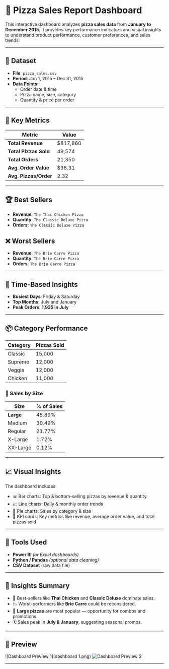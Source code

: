 # 🍕 Pizza Sales Report Dashboard

This interactive dashboard analyzes **pizza sales data** from **January to December 2015**. It provides key performance indicators and visual insights to understand product performance, customer preferences, and sales trends.

---

## 📁 Dataset

- **File**: `pizza_sales.csv`
- **Period**: Jan 1, 2015 – Dec 31, 2015
- **Data Points**:
  - Order date & time
  - Pizza name, size, category
  - Quantity & price per order

---

## 🔑 Key Metrics

| Metric                   | Value      |
|--------------------------|------------|
| **Total Revenue**        | $817,860   |
| **Total Pizzas Sold**    | 49,574     |
| **Total Orders**         | 21,350     |
| **Avg. Order Value**     | $38.31     |
| **Avg. Pizzas/Order**    | 2.32       |

---

## 🏆 Best Sellers

- **Revenue**: `The Thai Chicken Pizza`
- **Quantity**: `The Classic Deluxe Pizza`
- **Orders**: `The Classic Deluxe Pizza`

## ❌ Worst Sellers

- **Revenue**: `The Brie Carre Pizza`
- **Quantity**: `The Brie Carre Pizza`
- **Orders**: `The Brie Carre Pizza`

---

## 📅 Time-Based Insights

- **Busiest Days**: Friday & Saturday
- **Top Months**: July and January
- **Peak Orders**: **1,935 in July**

---

## 📦 Category Performance

| Category  | Pizzas Sold |
|-----------|-------------|
| Classic   | 15,000      |
| Supreme   | 12,000      |
| Veggie    | 12,000      |
| Chicken   | 11,000      |

### 🍕 Sales by Size

| Size     | % of Sales |
|----------|------------|
| **Large**    | 45.89%     |
| Medium   | 30.49%     |
| Regular  | 21.77%     |
| X-Large  | 1.72%      |
| XX-Large | 0.12%      |

---

## 📈 Visual Insights

The dashboard includes:

- 📊 Bar charts: Top & bottom-selling pizzas by revenue & quantity  
- 📈 Line charts: Daily & monthly order trends  
- 🧁 Pie charts: Sales by category & size  
- 📌 KPI cards: Key metrics like revenue, average order value, and total pizzas sold  

---

## 🧰 Tools Used

- **Power BI** *(or Excel dashboards)*  
- **Python / Pandas** *(optional data cleaning)*  
- **CSV Dataset** (raw data file)

---

## 📌 Insights Summary

- 🥇 Best-sellers like **Thai Chicken** and **Classic Deluxe** dominate sales.
- 📉 Worst-performers like **Brie Carre** could be reconsidered.
- 🍕 **Large pizzas** are most popular — opportunity for combos and promotions.
- 🗓️ Sales peak in **July & January**, suggesting seasonal promos.

---

## 📸 Preview

![Dashboard Preview 1](dashboard 1.png)
![Dashboard Preview 2](https://your-image-link-here.com)

---



